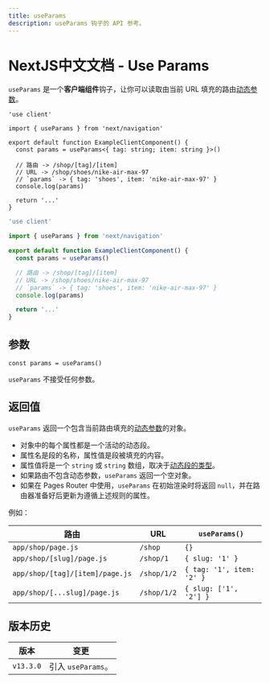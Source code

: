 ```yaml
---
title: useParams
description: useParams 钩子的 API 参考。
---
```


# NextJS中文文档 - Use Params

`useParams` 是一个**客户端组件**钩子，让你可以读取由当前 URL 填充的路由[动态参数](/nextjs-cn/app/building-your-application/routing/dynamic-routes)。

```tsx switcher
'use client'

import { useParams } from 'next/navigation'

export default function ExampleClientComponent() {
  const params = useParams<{ tag: string; item: string }>()

  // 路由 -> /shop/[tag]/[item]
  // URL -> /shop/shoes/nike-air-max-97
  // `params` -> { tag: 'shoes', item: 'nike-air-max-97' }
  console.log(params)

  return '...'
}
```

```jsx switcher
'use client'

import { useParams } from 'next/navigation'

export default function ExampleClientComponent() {
  const params = useParams()

  // 路由 -> /shop/[tag]/[item]
  // URL -> /shop/shoes/nike-air-max-97
  // `params` -> { tag: 'shoes', item: 'nike-air-max-97' }
  console.log(params)

  return '...'
}
```

## 参数

```tsx
const params = useParams()
```

`useParams` 不接受任何参数。

## 返回值

`useParams` 返回一个包含当前路由填充的[动态参数](/nextjs-cn/app/building-your-application/routing/dynamic-routes)的对象。

- 对象中的每个属性都是一个活动的动态段。
- 属性名是段的名称，属性值是段被填充的内容。
- 属性值将是一个 `string` 或 `string` 数组，取决于[动态段的类型](/nextjs-cn/app/building-your-application/routing/dynamic-routes)。
- 如果路由不包含动态参数，`useParams` 返回一个空对象。
- 如果在 Pages Router 中使用，`useParams` 在初始渲染时将返回 `null`，并在路由器准备好后更新为遵循上述规则的属性。

例如：

| 路由                            | URL         | `useParams()`             |
| ------------------------------- | ----------- | ------------------------- |
| `app/shop/page.js`              | `/shop`     | `{}`                      |
| `app/shop/[slug]/page.js`       | `/shop/1`   | `{ slug: '1' }`           |
| `app/shop/[tag]/[item]/page.js` | `/shop/1/2` | `{ tag: '1', item: '2' }` |
| `app/shop/[...slug]/page.js`    | `/shop/1/2` | `{ slug: ['1', '2'] }`    |

## 版本历史

| 版本      | 变更               |
| --------- | ------------------ |
| `v13.3.0` | 引入 `useParams`。 |
